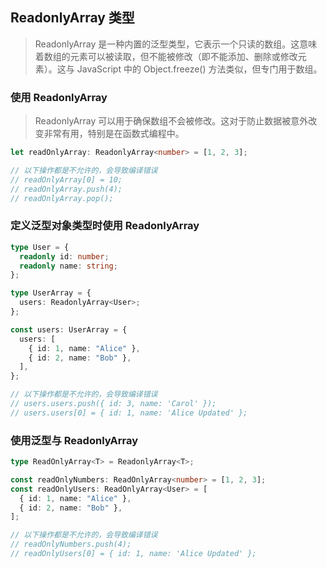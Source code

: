 ## ReadonlyArray 类型

> ReadonlyArray 是一种内置的泛型类型，它表示一个只读的数组。这意味着数组的元素可以被读取，但不能被修改（即不能添加、删除或修改元素）。这与 JavaScript 中的 Object.freeze() 方法类似，但专门用于数组。

### 使用 ReadonlyArray

> ReadonlyArray 可以用于确保数组不会被修改。这对于防止数据被意外改变非常有用，特别是在函数式编程中。

```ts
let readOnlyArray: ReadonlyArray<number> = [1, 2, 3];

// 以下操作都是不允许的，会导致编译错误
// readOnlyArray[0] = 10;
// readOnlyArray.push(4);
// readOnlyArray.pop();
```

### 定义泛型对象类型时使用 ReadonlyArray

```ts
type User = {
  readonly id: number;
  readonly name: string;
};

type UserArray = {
  users: ReadonlyArray<User>;
};

const users: UserArray = {
  users: [
    { id: 1, name: "Alice" },
    { id: 2, name: "Bob" },
  ],
};

// 以下操作都是不允许的，会导致编译错误
// users.users.push({ id: 3, name: 'Carol' });
// users.users[0] = { id: 1, name: 'Alice Updated' };
```

### 使用泛型与 ReadonlyArray

```ts
type ReadOnlyArray<T> = ReadonlyArray<T>;

const readOnlyNumbers: ReadOnlyArray<number> = [1, 2, 3];
const readOnlyUsers: ReadOnlyArray<User> = [
  { id: 1, name: "Alice" },
  { id: 2, name: "Bob" },
];

// 以下操作都是不允许的，会导致编译错误
// readOnlyNumbers.push(4);
// readOnlyUsers[0] = { id: 1, name: 'Alice Updated' };
```
